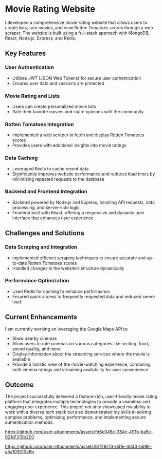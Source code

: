 # Movie Rating Website

I developed a comprehensive movie rating website that allows users to create lists, rate movies, and view Rotten Tomatoes scores through a web scraper. The website is built using a full-stack approach with MongoDB, React, Node.js, Express, and Redis.

## Key Features

### User Authentication
- Utilizes JWT (JSON Web Tokens) for secure user authentication
- Ensures user data and sessions are protected

### Movie Rating and Lists
- Users can create personalized movie lists
- Rate their favorite movies and share opinions with the community

### Rotten Tomatoes Integration
- Implemented a web scraper to fetch and display Rotten Tomatoes scores
- Provides users with additional insights into movie ratings

### Data Caching
- Leveraged Redis to cache recent data
- Significantly improves website performance and reduces load times by minimizing repeated requests to the database

### Backend and Frontend Integration
- Backend powered by Node.js and Express, handling API requests, data processing, and server-side logic
- Frontend built with React, offering a responsive and dynamic user interface that enhances user experience

## Challenges and Solutions

### Data Scraping and Integration
- Implemented efficient scraping techniques to ensure accurate and up-to-date Rotten Tomatoes scores
- Handled changes in the website’s structure dynamically

### Performance Optimization
- Used Redis for caching to enhance performance
- Ensured quick access to frequently requested data and reduced server load

## Current Enhancements
I am currently working on leveraging the Google Maps API to:
- Show nearby cinemas
- Allow users to rate cinemas on various categories like seating, food, sound quality, and more
- Display information about the streaming services where the movie is available
- Provide a holistic view of the movie-watching experience, combining both cinema ratings and streaming availability for user convenience

## Outcome
The project successfully delivered a feature-rich, user-friendly movie rating platform that integrates multiple technologies to provide a seamless and engaging user experience. This project not only showcased my ability to work with a diverse tech stack but also demonstrated my skills in solving complex problems, optimizing performance, and implementing secure authentication methods.




https://github.com/user-attachments/assets/fd6e045e-384c-491b-ba5c-921d1310b200



https://github.com/user-attachments/assets/b1f29213-d4fe-4043-b696-a5a103310a6b

